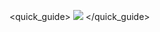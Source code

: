 <quick_guide>
![](
http://static.energysistem.com/images/manuals/39903/5458f1f76f6fc.jpg)
</quick_guide>


